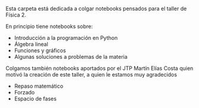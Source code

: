 Esta carpeta está dedicada a colgar notebooks pensados para el taller de Física 2. 

En principio tiene notebooks sobre:
- Introducción a la programación en Python
- Álgebra lineal
- Funciones y gráficos
- Algunas soluciones a problemas de la materia

Colgamos también notebooks aportados por el JTP Martín Elías Costa quien motivó la creación de este taller, a quien le estamos muy agradecidos

- Repaso matemático
- Forzado
- Espacio de fases
